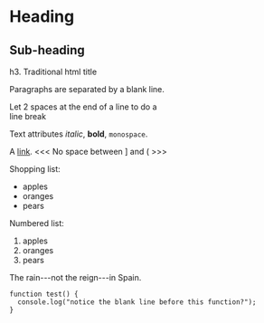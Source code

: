 Heading
=======
 
Sub-heading
-----------
 
h3. Traditional html title
 
Paragraphs are separated
by a blank line.
 
Let 2 spaces at the end of a line to do a  
line break
 
Text attributes *italic*,
**bold**, `monospace`.
 
A [link](http://example.com).
<<<   No space between ] and (  >>>
 
Shopping list:
 
  * apples
  * oranges
  * pears
 
Numbered list:
 
  1. apples
  2. oranges
  3. pears
 
The rain---not the reign---in
Spain.

```
function test() {
  console.log("notice the blank line before this function?");
}
```
